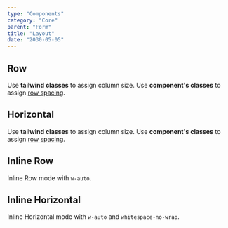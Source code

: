 ```yaml
---
type: "Components"
category: "Core"
parent: "Form"
title: "Layout"
date: "2030-05-05"
---
```


## Row

Use **tailwind classes** to assign column size. Use **component's classes** to assign [row spacing](/components/core/row/content#space).

<script type="text/plain" class="language-markup">
  <form>
    <div class="row row-space-x-4 row-space-y-3">

      <div class="w-full">
        <label class="label mb-4" for="my-input">
          <!-- content -->
        </label>
        <input type="text" class="input" id="my-input" name="my-input"/>
      </div>
    
    </div>
  </form>
</script>

<demo>
  <demovanilla src="vanilla/components/core/form/mode-row">
  </demovanilla>
</demo>

## Horizontal

Use **tailwind classes** to assign column size. Use **component's classes** to assign [row spacing](/components/core/row/content#space).

<script type="text/plain" class="language-markup">
<form>
  <div class="row row-space-x-4 row-space-y-3">

    <div class="w-full">
      <div class="row row-space-2">
        <div class="w-full sm:w-2/12 sm:self-center">
          <label class="label mb-4 sm:mb-0" for="my-input">
            <!-- content -->
          </label>
        </div>
        <div class="w-full sm:w-10/12 sm:self-center">
          <input type="text" class="input" id="my-input" name="my-input"/>
        </div>
      </div>
    </div>
    
  </div>
</div>
</script>

<demo>
  <demovanilla src="vanilla/components/core/form/mode-horizontal">
  </demovanilla>
</demo>

## Inline Row

Inline Row mode with `w-auto`.

<script type="text/plain" class="language-markup">
  <form>
    <div class="row row-space-x-4 row-space-y-3">

      <div class="w-full sm:w-auto">
        <label class="label mb-4" for="my-input">
          <!-- content -->
        </label>
        <input type="text" class="input" id="my-input" name="my-input"/>
      </div>
    
    </div>
  </form>
</script>

<demo>
  <demovanilla src="vanilla/components/core/form/mode-inline-row">
  </demovanilla>
</demo>

## Inline Horizontal

Inline Horizontal mode with `w-auto` and `whitespace-no-wrap`.

<script type="text/plain" class="language-markup">
<form>
  <div class="row row-space-x-4 row-space-y-3">

    <div class="w-full sm:w-auto">
      <div class="row row-space-2">
        <div class="w-full sm:w-auto sm:self-center">
          <label class="label mb-4 sm:mb-0 whitespace-no-wrap" for="my-input">
            <!-- content -->
          </label>
        </div>
        <div class="w-full sm:w-auto sm:self-center">
          <input type="text" class="input" id="my-input" name="my-input"/>
        </div>
      </div>
    </div>
    
  </div>
</div>
</script>

<demo>
  <demovanilla src="vanilla/components/core/form/mode-inline-horizontal">
  </demovanilla>
</demo>
